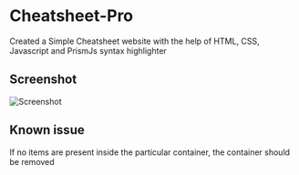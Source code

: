 # Cheatsheet-Pro
Created a Simple Cheatsheet website with the help of HTML, CSS, Javascript and PrismJs syntax highlighter

## Screenshot

![Screenshot](https://github.com/jatinkumar027/Cheatsheet-Pro/blob/main/Screenshot.png?raw=true)

## Known issue

If no items are present inside the particular container, the container should be removed
